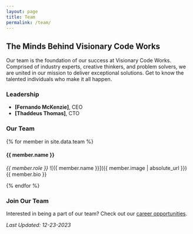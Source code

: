 ```yaml
---
layout: page
title: Team
permalink: /team/
---
```


## The Minds Behind Visionary Code Works

Our team is the foundation of our success at Visionary Code Works. Comprised of industry experts, creative thinkers, and problem solvers, we are united in our mission to deliver exceptional solutions. Get to know the talented individuals who make it all happen.

### Leadership

- **[Fernando McKenzie]**, CEO
- **[Thaddeus Thomas]**, CTO
  
### Our Team

{% for member in site.data.team %}
#### {{ member.name }}
*{{ member.role }}*
![{{ member.name }}]({{ member.image | absolute_url }})
{{ member.bio }}

{% endfor %}

### Join Our Team

Interested in being a part of our team? Check out our [career opportunities](http://vcwtech.com/careers/).

_Last Updated: 12-23-2023_
